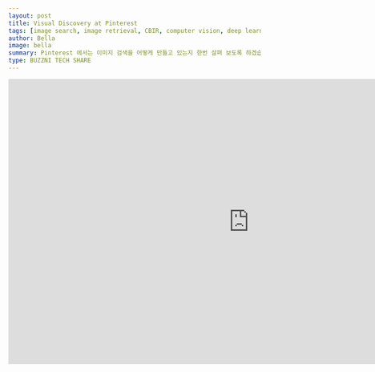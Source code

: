 ```yaml
---
layout: post
title: Visual Discovery at Pinterest
tags: [image search, image retrieval, CBIR, computer vision, deep learning]
author: Bella
image: bella
summary: Pinterest 에서는 이미지 검색을 어떻게 만들고 있는지 한번 살펴 보도록 하겠습니다.
type: BUZZNI TECH SHARE
---
```



<iframe src="https://docs.google.com/presentation/d/1Qqdt3Fk9NgPyBAyclJw_Afp4VeHMdVG-/embed?start=false&loop=false&delayms=5000" frameborder="0" width="960" height="569" allowfullscreen="true" mozallowfullscreen="true" webkitallowfullscreen="true"></iframe>
